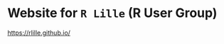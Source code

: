 # Website for `R Lille` (R User Group)

<!-- badges: start -->
<!-- badges: end -->

https://rlille.github.io/
